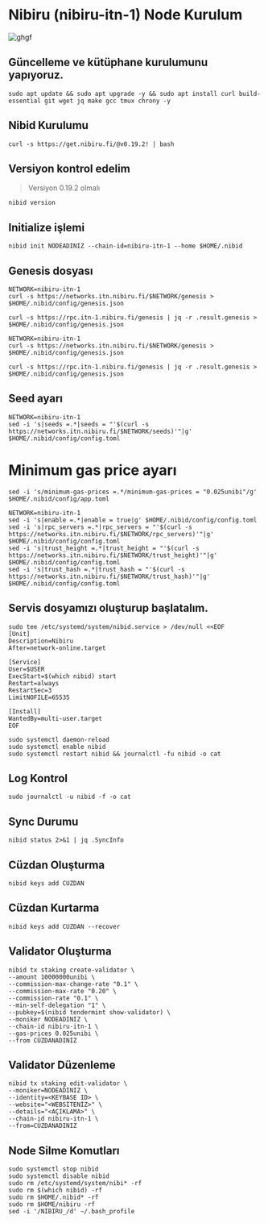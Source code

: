 # Nibiru (nibiru-itn-1) Node Kurulum

![ghgf](https://user-images.githubusercontent.com/107190154/221386540-dab23489-6e59-4df3-b818-75e1c16130d1.png)

## Güncelleme ve kütüphane kurulumunu yapıyoruz.
```
sudo apt update && sudo apt upgrade -y && sudo apt install curl build-essential git wget jq make gcc tmux chrony -y
```
## Nibid Kurulumu
```
curl -s https://get.nibiru.fi/@v0.19.2! | bash
```
## Versiyon kontrol edelim
> Versiyon 0.19.2 olmalı
```
nibid version
```
## Initialize işlemi
```
nibid init NODEADINIZ --chain-id=nibiru-itn-1 --home $HOME/.nibid
```
## Genesis dosyası
```
NETWORK=nibiru-itn-1
curl -s https://networks.itn.nibiru.fi/$NETWORK/genesis > $HOME/.nibid/config/genesis.json
```
```
curl -s https://rpc.itn-1.nibiru.fi/genesis | jq -r .result.genesis > $HOME/.nibid/config/genesis.json
```
```
NETWORK=nibiru-itn-1
curl -s https://networks.itn.nibiru.fi/$NETWORK/genesis > $HOME/.nibid/config/genesis.json
```
```
curl -s https://rpc.itn-1.nibiru.fi/genesis | jq -r .result.genesis > $HOME/.nibid/config/genesis.json
```
## Seed ayarı
```
NETWORK=nibiru-itn-1
sed -i 's|seeds =.*|seeds = "'$(curl -s https://networks.itn.nibiru.fi/$NETWORK/seeds)'"|g' $HOME/.nibid/config/config.toml
```
# Minimum gas price ayarı
```
sed -i 's/minimum-gas-prices =.*/minimum-gas-prices = "0.025unibi"/g' $HOME/.nibid/config/app.toml
```
```
NETWORK=nibiru-itn-1
sed -i 's|enable =.*|enable = true|g' $HOME/.nibid/config/config.toml
sed -i 's|rpc_servers =.*|rpc_servers = "'$(curl -s https://networks.itn.nibiru.fi/$NETWORK/rpc_servers)'"|g' $HOME/.nibid/config/config.toml
sed -i 's|trust_height =.*|trust_height = "'$(curl -s https://networks.itn.nibiru.fi/$NETWORK/trust_height)'"|g' $HOME/.nibid/config/config.toml
sed -i 's|trust_hash =.*|trust_hash = "'$(curl -s https://networks.itn.nibiru.fi/$NETWORK/trust_hash)'"|g' $HOME/.nibid/config/config.toml
```
## Servis dosyamızı oluşturup başlatalım.
```
sudo tee /etc/systemd/system/nibid.service > /dev/null <<EOF
[Unit]
Description=Nibiru
After=network-online.target

[Service]
User=$USER
ExecStart=$(which nibid) start
Restart=always
RestartSec=3
LimitNOFILE=65535

[Install]
WantedBy=multi-user.target
EOF

sudo systemctl daemon-reload
sudo systemctl enable nibid
sudo systemctl restart nibid && journalctl -fu nibid -o cat
```
## Log Kontrol
```
sudo journalctl -u nibid -f -o cat
```
## Sync Durumu
```
nibid status 2>&1 | jq .SyncInfo
```
## Cüzdan Oluşturma
```
nibid keys add CÜZDAN
```
## Cüzdan Kurtarma
```
nibid keys add CÜZDAN --recover
```
## Validator Oluşturma
```
nibid tx staking create-validator \
--amount 10000000unibi \
--commission-max-change-rate "0.1" \
--commission-max-rate "0.20" \
--commission-rate "0.1" \
--min-self-delegation "1" \
--pubkey=$(nibid tendermint show-validator) \
--moniker NODEADINIZ \
--chain-id nibiru-itn-1 \
--gas-prices 0.025unibi \
--from CÜZDANADINIZ
```

## Validator Düzenleme
```
nibid tx staking edit-validator \
--moniker=NODEADINIZ \
--identity=<KEYBASE ID> \
--website="<WEBSİTENİZ>" \
--details="<AÇIKLAMA>" \
--chain-id nibiru-itn-1 \
--from=CÜZDANADINIZ
```

## Node Silme Komutları
```
sudo systemctl stop nibid
sudo systemctl disable nibid
sudo rm /etc/systemd/system/nibi* -rf
sudo rm $(which nibid) -rf
sudo rm $HOME/.nibid* -rf
sudo rm $HOME/nibiru -rf
sed -i '/NIBIRU_/d' ~/.bash_profile
```
